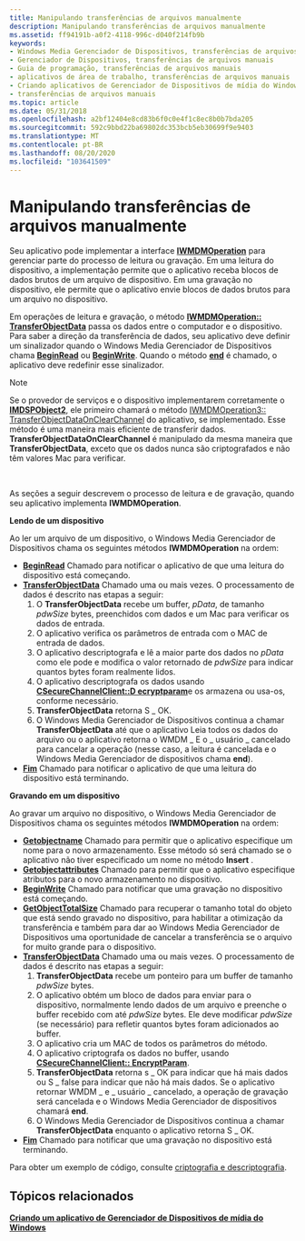```yaml
---
title: Manipulando transferências de arquivos manualmente
description: Manipulando transferências de arquivos manualmente
ms.assetid: ff94191b-a0f2-4118-996c-d040f214fb9b
keywords:
- Windows Media Gerenciador de Dispositivos, transferências de arquivos manuais
- Gerenciador de Dispositivos, transferências de arquivos manuais
- Guia de programação, transferências de arquivos manuais
- aplicativos de área de trabalho, transferências de arquivos manuais
- Criando aplicativos de Gerenciador de Dispositivos de mídia do Windows, transferências de arquivos manuais
- transferências de arquivos manuais
ms.topic: article
ms.date: 05/31/2018
ms.openlocfilehash: a2bf12404e8cd83b6f0c0e4f1c8ec8b0b7bda205
ms.sourcegitcommit: 592c9bbd22ba69802dc353bcb5eb30699f9e9403
ms.translationtype: MT
ms.contentlocale: pt-BR
ms.lasthandoff: 08/20/2020
ms.locfileid: "103641509"
---
```

# <a name="handling-file-transfers-manually"></a>Manipulando transferências de arquivos manualmente

Seu aplicativo pode implementar a interface [**IWMDMOperation**](/windows/desktop/api/mswmdm/nn-mswmdm-iwmdmoperation) para gerenciar parte do processo de leitura ou gravação. Em uma leitura do dispositivo, a implementação permite que o aplicativo receba blocos de dados brutos de um arquivo de dispositivo. Em uma gravação no dispositivo, ele permite que o aplicativo envie blocos de dados brutos para um arquivo no dispositivo.

Em operações de leitura e gravação, o método [**IWMDMOperation:: TransferObjectData**](/windows/desktop/api/mswmdm/nf-mswmdm-iwmdmoperation-transferobjectdata) passa os dados entre o computador e o dispositivo. Para saber a direção da transferência de dados, seu aplicativo deve definir um sinalizador quando o Windows Media Gerenciador de Dispositivos chama [**BeginRead**](/windows/desktop/api/mswmdm/nf-mswmdm-iwmdmoperation-beginread) ou [**BeginWrite**](/windows/desktop/api/mswmdm/nf-mswmdm-iwmdmoperation-beginwrite). Quando o método [**end**](/windows/desktop/api/mswmdm/nf-mswmdm-iwmdmoperation-end) é chamado, o aplicativo deve redefinir esse sinalizador.

> [!Note]  
> Se o provedor de serviços e o dispositivo implementarem corretamente o [**IMDSPObject2**](/windows/desktop/api/mswmdm/nn-mswmdm-imdspobject2), ele primeiro chamará o método [IWMDMOperation3:: TransferObjectDataOnClearChannel](/windows/desktop/api/mswmdm/nf-mswmdm-iwmdmoperation3-transferobjectdataonclearchannel) do aplicativo, se implementado. Esse método é uma maneira mais eficiente de transferir dados. **TransferObjectDataOnClearChannel** é manipulado da mesma maneira que **TransferObjectData**, exceto que os dados nunca são criptografados e não têm valores Mac para verificar.

 

As seções a seguir descrevem o processo de leitura e de gravação, quando seu aplicativo implementa **IWMDMOperation**.

**Lendo de um dispositivo**

Ao ler um arquivo de um dispositivo, o Windows Media Gerenciador de Dispositivos chama os seguintes métodos **IWMDMOperation** na ordem:

-   [**BeginRead**](/windows/desktop/api/mswmdm/nf-mswmdm-iwmdmoperation-beginread) Chamado para notificar o aplicativo de que uma leitura do dispositivo está começando.
-   [**TransferObjectData**](/windows/desktop/api/mswmdm/nf-mswmdm-iwmdmoperation-transferobjectdata) Chamado uma ou mais vezes. O processamento de dados é descrito nas etapas a seguir:
    1.  O **TransferObjectData** recebe um buffer, *pData*, de tamanho *pdwSize* bytes, preenchidos com dados e um Mac para verificar os dados de entrada.
    2.  O aplicativo verifica os parâmetros de entrada com o MAC de entrada de dados.
    3.  O aplicativo descriptografa e lê a maior parte dos dados no *pData* como ele pode e modifica o valor retornado de *pdwSize* para indicar quantos bytes foram realmente lidos.
    4.  O aplicativo descriptografa os dados usando [**CSecureChannelClient::D ecryptparam**](/previous-versions/bb231586(v=vs.85))e os armazena ou usa-os, conforme necessário.
    5.  **TransferObjectData** retorna S \_ OK.
    6.  O Windows Media Gerenciador de Dispositivos continua a chamar **TransferObjectData** até que o aplicativo Leia todos os dados do arquivo ou o aplicativo retorna o WMDM \_ E o \_ usuário \_ cancelado para cancelar a operação (nesse caso, a leitura é cancelada e o Windows Media Gerenciador de dispositivos chama **end**).
-   [**Fim**](/windows/desktop/api/mswmdm/nf-mswmdm-iwmdmoperation-end) Chamado para notificar o aplicativo de que uma leitura do dispositivo está terminando.

**Gravando em um dispositivo**

Ao gravar um arquivo no dispositivo, o Windows Media Gerenciador de Dispositivos chama os seguintes métodos **IWMDMOperation** na ordem:

-   [**Getobjectname**](/windows/desktop/api/mswmdm/nf-mswmdm-iwmdmoperation-getobjectname) Chamado para permitir que o aplicativo especifique um nome para o novo armazenamento. Esse método só será chamado se o aplicativo não tiver especificado um nome no método **Insert** .
-   [**Getobjectattributes**](/windows/desktop/api/mswmdm/nf-mswmdm-iwmdmoperation-getobjectattributes) Chamado para permitir que o aplicativo especifique atributos para o novo armazenamento no dispositivo.
-   [**BeginWrite**](/windows/desktop/api/mswmdm/nf-mswmdm-iwmdmoperation-beginwrite) Chamado para notificar que uma gravação no dispositivo está começando.
-   [**GetObjectTotalSize**](/windows/desktop/api/mswmdm/nf-mswmdm-iwmdmoperation-getobjecttotalsize) Chamado para recuperar o tamanho total do objeto que está sendo gravado no dispositivo, para habilitar a otimização da transferência e também para dar ao Windows Media Gerenciador de Dispositivos uma oportunidade de cancelar a transferência se o arquivo for muito grande para o dispositivo.
-   [**TransferObjectData**](/windows/desktop/api/mswmdm/nf-mswmdm-iwmdmoperation-transferobjectdata) Chamado uma ou mais vezes. O processamento de dados é descrito nas etapas a seguir:
    1.  **TransferObjectData** recebe um ponteiro para um buffer de tamanho *pdwSize* bytes.
    2.  O aplicativo obtém um bloco de dados para enviar para o dispositivo, normalmente lendo dados de um arquivo e preenche o buffer recebido com até *pdwSize* bytes. Ele deve modificar *pdwSize* (se necessário) para refletir quantos bytes foram adicionados ao buffer.
    3.  O aplicativo cria um MAC de todos os parâmetros do método.
    4.  O aplicativo criptografa os dados no buffer, usando [**CSecureChannelClient:: EncryptParam**](/previous-versions/bb231587(v=vs.85)).
    5.  **TransferObjectData** retorna s \_ OK para indicar que há mais dados ou S \_ false para indicar que não há mais dados. Se o aplicativo retornar WMDM \_ e \_ usuário \_ cancelado, a operação de gravação será cancelada e o Windows Media Gerenciador de dispositivos chamará **end**.
    6.  O Windows Media Gerenciador de Dispositivos continua a chamar **TransferObjectData** enquanto o aplicativo retorna S \_ OK.
-   [**Fim**](/windows/desktop/api/mswmdm/nf-mswmdm-iwmdmoperation-end) Chamado para notificar que uma gravação no dispositivo está terminando.

Para obter um exemplo de código, consulte [criptografia e descriptografia](encryption-and-decryption.md).

## <a name="related-topics"></a>Tópicos relacionados

<dl> <dt>

[**Criando um aplicativo de Gerenciador de Dispositivos de mídia do Windows**](creating-a-windows-media-device-manager-application.md)
</dt> </dl>

 

 